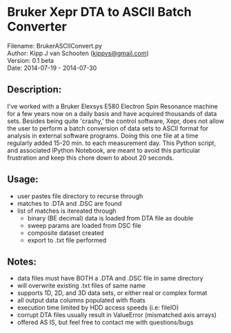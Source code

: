 # Bruker Xepr DTA to ASCII Batch Converter  
Filename:       BrukerASCIIConvert.py  
Author:         Kipp J van Schooten (kippvs@gmail.com)  
Version:        0.1 beta  
Date:           2014-07-19 - 2014-07-30  

## Description:  
I've worked with a Bruker Elexsys E580 Electron Spin Resonance machine for a 
few years now on a daily basis and have acquired thousands of data sets. Besides 
being quite 'crashy,' the control software, Xepr, does not allow the user to 
perform a batch conversion of data sets to ASCII format for analysis in external 
software programs. Doing this one file at a time regularly added 15-20 min. to 
each measurement day. This Python script, and associated IPython Notebook, are 
meant to avoid this particular frustration and keep this chore down to about 20 
seconds.

## Usage:  
* user pastes file directory to recurse through
* matches to .DTA and .DSC are found
* list of matches is itereated through
	- binary (BE decimal) data is loaded from DTA file as double
	- sweep params are loaded from DSC file
	- composite dataset created
	- export to .txt file performed

## Notes:  
* data files must have BOTH a .DTA and .DSC file in same directory
* will overwrite existing .txt files of same name
* supports 1D, 2D, and 3D data sets, or either real or complex format
* all output data columns populated with floats
* execution time limited by HDD access speeds (i.e: fileIO)
* corrupt DTA files usually result in ValueError (mismatched axis arrays)
* offered AS IS, but feel free to contact me with questions/bugs